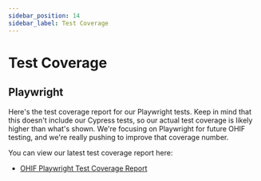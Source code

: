 ```yaml
---
sidebar_position: 14
sidebar_label: Test Coverage
---
```


# Test Coverage

## Playwright


Here's the test coverage report for our Playwright tests. Keep in mind that this doesn't include our Cypress tests, so our actual test coverage is likely higher than what's shown. We're focusing on Playwright for future OHIF testing, and we're really pushing to improve that coverage number.


You can view our latest test coverage report here:
- [OHIF Playwright Test Coverage Report](https://docs.ohif.org/coverage)
